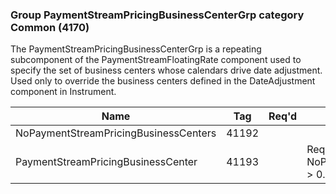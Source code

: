### Group PaymentStreamPricingBusinessCenterGrp category Common (4170)

The PaymentStreamPricingBusinessCenterGrp is a repeating subcomponent of the PaymentStreamFloatingRate component used to specify the set of business centers whose calendars drive date adjustment. Used only to override the business centers defined in the DateAdjustment component in Instrument.

| Name                                  | Tag   | Req'd | Documentation                                                 |
|---------------------------------------|-------|----------|---------------------------------------------------------------|
| NoPaymentStreamPricingBusinessCenters | 41192 |       |                                                               |
| PaymentStreamPricingBusinessCenter    | 41193 |       | Required if NoPaymentStreamPricingBusinessCenters(41192) > 0. |

